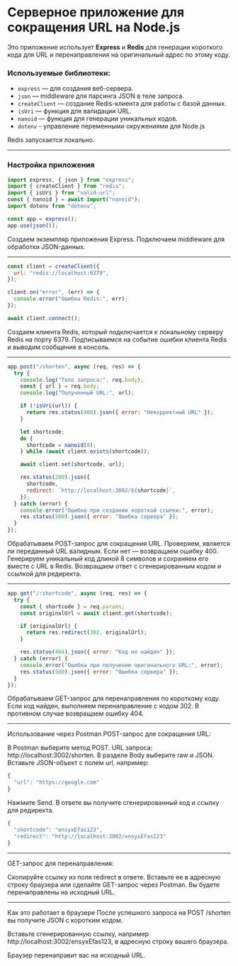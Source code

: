 # Серверное приложение для сокращения URL на Node.js

Это приложение использует **Express** и **Redis** для генерации короткого кода для URL и перенаправления на оригинальный адрес по этому коду.

### Используемые библиотеки:

- `express` — для создания веб-сервера.
- `json` — middleware для парсинга JSON в теле запроса.
- `createClient` — создание Redis-клиента для работы с базой данных.
- `isUri` — функция для валидации URL.
- `nanoid` — функция для генерации уникальных кодов.
- `dotenv` - управление переменными окружениями для Node.js

Redis запускается локально.

---

### Настройка приложения

```js
import express, { json } from "express";
import { createClient } from "redis";
import { isUri } from "valid-url";
const { nanoid } = await import("nanoid");
import dotenv from "dotenv";

const app = express();
app.use(json());
```

Создаем экземпляр приложения Express.
Подключаем middleware для обработки JSON-данных.

---

```js
const client = createClient({
  url: "redis://localhost:6379",
});

client.on("error", (err) => {
  console.error("Ошибка Redis:", err);
});

await client.connect();
```

Создаем клиента Redis, который подключается к локальному серверу Redis на порту 6379.
Подписываемся на событие ошибки клиента Redis и выводим сообщение в консоль.

---

```js
app.post("/shorten", async (req, res) => {
  try {
    console.log("Тело запроса:", req.body);
    const { url } = req.body;
    console.log("Полученный URL:", url);

    if (!isUri(url)) {
      return res.status(400).json({ error: "Некорректный URL" });
    }

    let shortcode;
    do {
      shortcode = nanoid(8);
    } while (await client.exists(shortcode));

    await client.set(shortcode, url);

    res.status(200).json({
      shortcode,
      redirect: `http://localhost:3002/${shortcode}`,
    });
  } catch (error) {
    console.error("Ошибка при создании короткой ссылки:", error);
    res.status(500).json({ error: "Ошибка сервера" });
  }
});
```

Обрабатываем POST-запрос для сокращения URL.
Проверяем, является ли переданный URL валидным. Если нет — возвращаем ошибку 400.
Генерируем уникальный код длиной 8 символов и сохраняем его вместе с URL в Redis.
Возвращаем ответ с сгенерированным кодом и ссылкой для редиректа.

---

```js
app.get("/:shortcode", async (req, res) => {
  try {
    const { shortcode } = req.params;
    const originalUrl = await client.get(shortcode);

    if (originalUrl) {
      return res.redirect(302, originalUrl);
    }

    res.status(404).json({ error: "Код не найден" });
  } catch (error) {
    console.error("Ошибка при получении оригинального URL:", error);
    res.status(500).json({ error: "Ошибка сервера" });
  }
});
```

Обрабатываем GET-запрос для перенаправления по короткому коду.
Если код найден, выполняем перенаправление с кодом 302. В противном случае возвращаем ошибку 404.

---

Использование через Postman
POST-запрос для сокращения URL:

В Postman выберите метод POST.
URL запроса: http://localhost:3002/shorten.
В разделе Body выберите raw и JSON.
Вставьте JSON-объект с полем url, например:

```js
{
  "url": "https://google.com"
}
```

Нажмите Send. В ответе вы получите сгенерированный код и ссылку для редиректа.

```js
{
  "shortcode": "ensyxEfas123",
  "redirect": "http://localhost:3002/ensyxEfas123"
}
```

---

GET-запрос для перенаправления:

Скопируйте ссылку из поля redirect в ответе.
Вставьте ее в адресную строку браузера или сделайте GET-запрос через Postman.
Вы будете перенаправлены на исходный URL.

---

Как это работает в браузере
После успешного запроса на POST /shorten вы получите JSON с коротким кодом.

Вставьте сгенерированную ссылку, например http://localhost:3002/ensyxEfas123, в адресную строку вашего браузера.

Браузер перенаправит вас на исходный URL.
